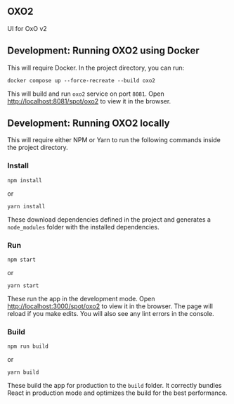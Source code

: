 ## OXO2

UI for OxO v2

## Development: Running OXO2 using Docker

This will require Docker.
In the project directory, you can run:

    docker compose up --force-recreate --build oxo2

This will build and run `oxo2` service on port `8081`.
Open [http://localhost:8081/spot/oxo2](http://localhost:8081/spot/oxo2) to view it in the browser.

## Development: Running OXO2 locally

This will require either NPM or Yarn to run the following commands inside the project directory.

### Install

    npm install
or

    yarn install

These download dependencies defined in the project and generates a `node_modules` folder with the installed dependencies.

### Run

    npm start
or

    yarn start

These run the app in the development mode.
Open [http://localhost:3000/spot/oxo2](http://localhost:3000/spot/oxo2) to view it in the browser.
The page will reload if you make edits.
You will also see any lint errors in the console.

### Build

    npm run build
or

    yarn build

These build the app for production to the `build` folder.
It correctly bundles React in production mode and optimizes the build for the best performance.
